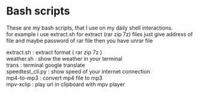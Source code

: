 # Bash scripts

These are my bash scripts,
that I use on my daily shell interactions. <br/>
for example  i use extract.sh for extract (rar zip 7z) files just give address of file and maybe password of rar file then you have unrar file <br/>

extract.sh : extract format ( rar zip 7z ) <br/>
weather.sh : show the weather in your terminal <br/>
trans : terminal google translate <br/>
speedtest_cli.py : show speed of your internet connection <br/>
mp4-to-mp3 : convert mp4 file to mp3 <br/>
mpv-xclip : play url in clipboard with mpv player <br/>
